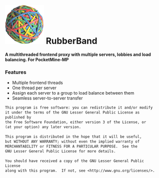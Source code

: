 # ![](icon.png) RubberBand

__A multithreaded frontend proxy with multiple servers, lobbies and load balancing. For PocketMine-MP__


### Features

* Multiple frontend threads
* One thread per server
* Assign each server to a group to load balance between them
* Seamless server-to-server transfer


```
This program is free software: you can redistribute it and/or modify
it under the terms of the GNU Lesser General Public License as published by
the Free Software Foundation, either version 3 of the License, or
(at your option) any later version.

This program is distributed in the hope that it will be useful,
but WITHOUT ANY WARRANTY; without even the implied warranty of
MERCHANTABILITY or FITNESS FOR A PARTICULAR PURPOSE.  See the
GNU Lesser General Public License for more details.

You should have received a copy of the GNU Lesser General Public License
along with this program.  If not, see <http://www.gnu.org/licenses/>.
```	